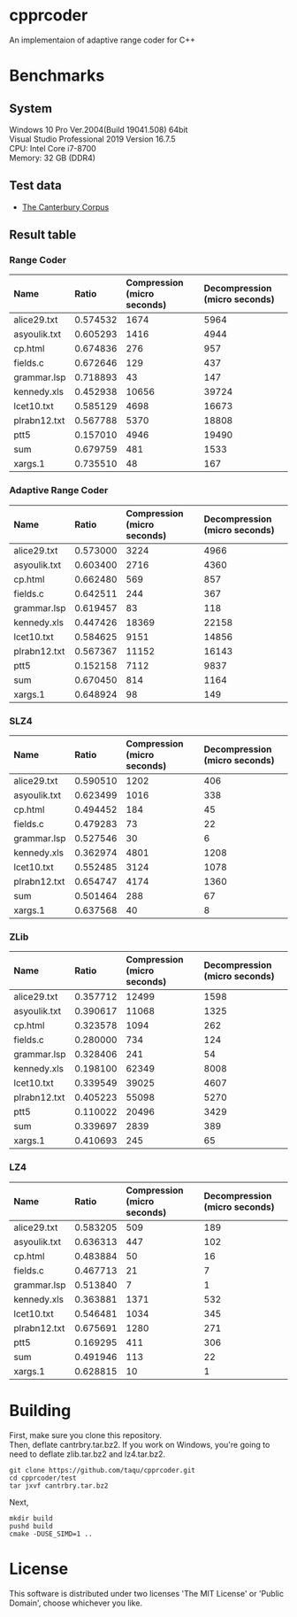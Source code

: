 # cpprcoder
An implementaion of adaptive range coder for C++

# Benchmarks
## System
 Windows 10 Pro Ver.2004(Build 19041.508) 64bit  
 Visual Studio Professional 2019 Version 16.7.5  
 CPU: Intel Core i7-8700  
 Memory: 32 GB (DDR4)

## Test data
- [The Canterbury Corpus](http://corpus.canterbury.ac.nz/index.html)

## Result table

### Range Coder

|Name|Ratio|Compression (micro seconds)|Decompression (micro seconds)|
|:---|:---|:---|:---|
|alice29.txt|0.574532|1674|5964|
|asyoulik.txt|0.605293|1416|4944|
|cp.html|0.674836|276|957|
|fields.c|0.672646|129|437|
|grammar.lsp|0.718893|43|147|
|kennedy.xls|0.452938|10656|39724|
|lcet10.txt|0.585129|4698|16673|
|plrabn12.txt|0.567788|5370|18808|
|ptt5|0.157010|4946|19490|
|sum|0.679759|481|1533|
|xargs.1|0.735510|48|167|

### Adaptive Range Coder

|Name|Ratio|Compression (micro seconds)|Decompression (micro seconds)|
|:---|:---|:---|:---|
|alice29.txt|0.573000|3224|4966|
|asyoulik.txt|0.603400|2716|4360|
|cp.html|0.662480|569|857|
|fields.c|0.642511|244|367|
|grammar.lsp|0.619457|83|118|
|kennedy.xls|0.447426|18369|22158|
|lcet10.txt|0.584625|9151|14856|
|plrabn12.txt|0.567367|11152|16143|
|ptt5|0.152158|7112|9837|
|sum|0.670450|814|1164|
|xargs.1|0.648924|98|149|

### SLZ4
|Name|Ratio|Compression (micro seconds)|Decompression (micro seconds)|
|:---|:---|:---|:---|
|alice29.txt|0.590510|1202|406|
|asyoulik.txt|0.623499|1016|338|
|cp.html|0.494452|184|45|
|fields.c|0.479283|73|22|
|grammar.lsp|0.527546|30|6|
|kennedy.xls|0.362974|4801|1208|
|lcet10.txt|0.552485|3124|1078|
|plrabn12.txt|0.654747|4174|1360|
|sum|0.501464|288|67|
|xargs.1|0.637568|40|8|

### ZLib
|Name|Ratio|Compression (micro seconds)|Decompression (micro seconds)|
|:---|:---|:---|:---|
|alice29.txt|0.357712|12499|1598|
|asyoulik.txt|0.390617|11068|1325|
|cp.html|0.323578|1094|262|
|fields.c|0.280000|734|124|
|grammar.lsp|0.328406|241|54|
|kennedy.xls|0.198100|62349|8008|
|lcet10.txt|0.339549|39025|4607|
|plrabn12.txt|0.405223|55098|5270|
|ptt5|0.110022|20496|3429|
|sum|0.339697|2839|389|
|xargs.1|0.410693|245|65|

### LZ4
|Name|Ratio|Compression (micro seconds)|Decompression (micro seconds)|
|:---|:---|:---|:---|
|alice29.txt|0.583205|509|189|
|asyoulik.txt|0.636313|447|102|
|cp.html|0.483884|50|16|
|fields.c|0.467713|21|7|
|grammar.lsp|0.513840|7|1|
|kennedy.xls|0.363881|1371|532|
|lcet10.txt|0.546481|1034|345|
|plrabn12.txt|0.675691|1280|271|
|ptt5|0.169295|411|306|
|sum|0.491946|113|22|
|xargs.1|0.628815|10|1|

# Building
First, make sure you clone this repository.  
Then, deflate cantrbry.tar.bz2. 
If you work on Windows, you're going to need to deflate zlib.tar.bz2 and lz4.tar.bz2.

```
git clone https://github.com/taqu/cpprcoder.git
cd cpprcoder/test
tar jxvf cantrbry.tar.bz2
```

Next,
```
mkdir build
pushd build
cmake -DUSE_SIMD=1 ..
```

# License
This software is distributed under two licenses 'The MIT License' or 'Public Domain', choose whichever you like.
